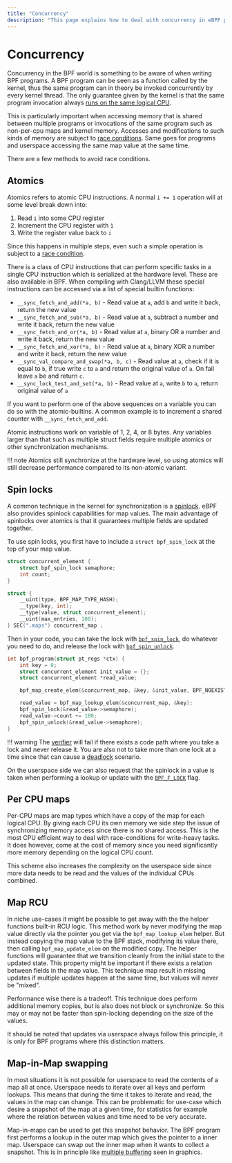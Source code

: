 ```yaml
---
title: "Concurrency"
description: "This page explains how to deal with concurrency in eBPF programs. It explains multiple methods to deal with concurrency, their pros and cons, and when to use them."
---
```

# Concurrency

Concurrency in the BPF world is something to be aware of when writing BPF programs. A BPF program can be seen as a function called by the kernel, thus the same program can in theory be invoked concurrently by every kernel thread. The only guarantee given by the kernel is that the same program invocation always [runs on the same logical CPU](scheduling.md).

This is particularly important when accessing memory that is shared between multiple programs or invocations of the same program such as non-per-cpu maps and kernel memory. Accesses and modifications to such kinds of memory are subject to [race conditions](https://en.wikipedia.org/wiki/Race_condition). Same goes for programs and userspace accessing the same map value at the same time.

There are a few methods to avoid race conditions.

## Atomics

Atomics refers to atomic CPU instructions. A normal `i += 1` operation will at some level break down into:

1. Read `i` into some CPU register
2. Increment the CPU register with `1`
3. Write the register value back to `i`

Since this happens in multiple steps, even such a simple operation is subject to a [race condition](https://en.wikipedia.org/wiki/Race_condition).

There is a class of CPU instructions that can perform specific tasks in a single CPU instruction which is serialized at the hardware level. These are also available in BPF. When compiling with Clang/LLVM these special instructions can be accessed via a list of special builtin functions:

* `__sync_fetch_and_add(*a, b)` - Read value at `a`, add `b` and write it back, return the new value
* `__sync_fetch_and_sub(*a, b)` - Read value at `a`, subtract a number and write it back, return the new value
* `__sync_fetch_and_or(*a, b)` - Read value at `a`, binary OR a number and write it back, return the new value
* `__sync_fetch_and_xor(*a, b)` - Read value at `a`, binary XOR a number and write it back, return the new value
* `__sync_val_compare_and_swap(*a, b, c)` - Read value at `a`, check if it is equal to `b`, if true write `c` to `a` and return the original value of `a`. On fail leave `a` be and return `c`.
* `__sync_lock_test_and_set(*a, b)` - Read value at `a`, write `b` to `a`, return original value of `a`

If you want to perform one of the above sequences on a variable you can do so with the atomic-builtins. A common example is to increment a shared counter with `__sync_fetch_and_add`.

Atomic instructions work on variable of 1, 2, 4, or 8 bytes. Any variables larger than that such as multiple struct fields require multiple atomics or other synchronization mechanisms.

!!! note
	Atomics still synchronize at the hardware level, so using atomics will still decrease performance compared to its non-atomic variant.

## Spin locks

A common technique in the kernel for synchronization is a [spinlock](https://en.wikipedia.org/wiki/Spinlock). eBPF also provides spinlock capabilities for map values. The main advantage of spinlocks over atomics is that it guarantees multiple fields are updated together.

To use spin locks, you first have to include a `struct bpf_spin_lock` at the top of your map value.

```c
struct concurrent_element {
	struct bpf_spin_lock semaphore;
	int count;
}

struct {
	__uint(type, BPF_MAP_TYPE_HASH);
	__type(key, int);
	__type(value, struct concurrent_element);
	__uint(max_entries, 100);
} SEC(".maps") concurrent_map ;
```

Then in your code, you can take the lock with [`bpf_spin_lock`](../helper-function/bpf_spin_lock.md), do whatever you need to do, and release the lock with [`bpf_spin_unlock`](../helper-function/bpf_spin_unlock.md). 

```c
int bpf_program(struct pt_regs *ctx) {
	int key = 0;
	struct concurrent_element init_value = {};
	struct concurrent_element *read_value;

	bpf_map_create_elem(&concurrent_map, &key, &init_value, BPF_NOEXIST);

	read_value = bpf_map_lookup_elem(&concurrent_map, &key);
	bpf_spin_lock(&read_value->semaphore);
	read_value->count += 100;
	bpf_spin_unlock(&read_value->semaphore);
}
```

!!! warning
	The [verifier](linux-verifier.md) will fail if there exists a code path where you take a lock and never release it. You are also not to take more than one lock at a time since that can cause a [deadlock](https://en.wikipedia.org/wiki/Deadlock) scenario.

On the userspace side we can also request that the spinlock in a value is taken when performing a lookup or update with the [`BPF_F_LOCK`](../syscall/BPF_MAP_LOOKUP_ELEM.md#bpf_f_lock) flag.

## Per CPU maps

Per-CPU maps are map types which have a copy of the map for each logical CPU. By giving each CPU its own memory we side step the issue of synchronizing memory access since there is no shared access. This is the most CPU efficient way to deal with race-conditions for write-heavy tasks. It does however, come at the cost of memory since you need significantly more memory depending on the logical CPU count.

This scheme also increases the complexity on the userspace side since more data needs to be read and the values of the individual CPUs combined.

## Map RCU

In niche use-cases it might be possible to get away with the the helper functions built-in RCU logic. This method work by never modifying the map value directly via the pointer you get via the `bpf_map_lookup_elem` helper. But instead copying the map value to the BPF stack, modifying its value there, then calling `bpf_map_update_elem` on the modified copy. The helper functions will guarantee that we transition cleanly from the initial state to the updated state. This property might be important if there exists a relation between fields in the map value. This technique map result in missing updates if multiple updates happen at the same time, but values will never be "mixed".

Performance wise there is a tradeoff. This technique does perform additional memory copies, but is also does not block or synchronize. So this may or may not be faster than spin-locking depending on the size of the values.

It should be noted that updates via userspace always follow this principle, it is only for BPF programs where this distinction matters.

## Map-in-Map swapping

In most situations it is not possible for userspace to read the contents of a map all at once. Userspace needs to iterate over all keys and perform lookups. This means that during the time it takes to iterate and read, the values in the map can change. This can be problematic for use-case which desire a snapshot of the map at a given time, for statistics for example where the relation between values and time need to be very accurate.

Map-in-maps can be used to get this snapshot behavior. The BPF program first performs a lookup in the outer map which gives the pointer to a inner map. Userspace can swap out the inner map when it wants to collect a snapshot. This is in principle like [multiple buffering](https://en.wikipedia.org/wiki/Multiple_buffering) seen in graphics.
